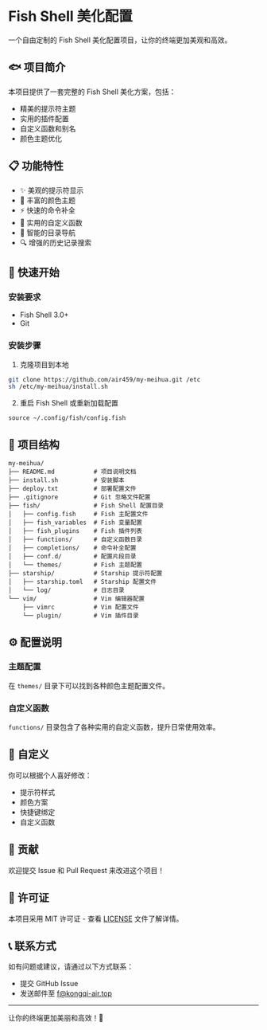 # Fish Shell 美化配置

一个自由定制的 Fish Shell 美化配置项目，让你的终端更加美观和高效。

## 🐟 项目简介

本项目提供了一套完整的 Fish Shell 美化方案，包括：
- 精美的提示符主题
- 实用的插件配置
- 自定义函数和别名
- 颜色主题优化

## 📋 功能特性

- ✨ 美观的提示符显示
- 🎨 丰富的颜色主题
- ⚡ 快速的命令补全
- 🔧 实用的自定义函数
- 📁 智能的目录导航
- 🔍 增强的历史记录搜索

## 🚀 快速开始

### 安装要求

- Fish Shell 3.0+
- Git

### 安装步骤

1. 克隆项目到本地
```bash
git clone https://github.com/air459/my-meihua.git /etc
sh /etc/my-meihua/install.sh
```

2. 重启 Fish Shell 或重新加载配置
```fish
source ~/.config/fish/config.fish
```

## 📁 项目结构

```
my-meihua/
├── README.md           # 项目说明文档
├── install.sh          # 安装脚本
├── deploy.txt          # 部署配置文件
├── .gitignore          # Git 忽略文件配置
├── fish/               # Fish Shell 配置目录
│   ├── config.fish     # Fish 主配置文件
│   ├── fish_variables  # Fish 变量配置
│   ├── fish_plugins    # Fish 插件列表
│   ├── functions/      # 自定义函数目录
│   ├── completions/    # 命令补全配置
│   ├── conf.d/         # 配置片段目录
│   └── themes/         # Fish 主题配置
├── starship/           # Starship 提示符配置
│   ├── starship.toml   # Starship 配置文件
│   └── log/            # 日志目录
└── vim/                # Vim 编辑器配置
    ├── vimrc           # Vim 配置文件
    └── plugin/         # Vim 插件目录
```

## ⚙️ 配置说明

### 主题配置
在 `themes/` 目录下可以找到各种颜色主题配置文件。

### 自定义函数
`functions/` 目录包含了各种实用的自定义函数，提升日常使用效率。

## 🎨 自定义

你可以根据个人喜好修改：
- 提示符样式
- 颜色方案
- 快捷键绑定
- 自定义函数

## 🤝 贡献

欢迎提交 Issue 和 Pull Request 来改进这个项目！

## 📄 许可证

本项目采用 MIT 许可证 - 查看 [LICENSE](LICENSE) 文件了解详情。

## 📞 联系方式

如有问题或建议，请通过以下方式联系：
- 提交 GitHub Issue
- 发送邮件至 f@kongqi-air.top

---

让你的终端更加美丽和高效！🌟
